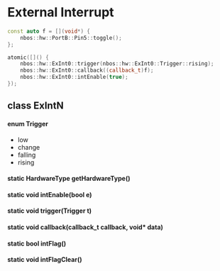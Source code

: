 # External Interrupt

```c++
const auto f = [](void*) {
    nbos::hw::PortB::Pin5::toggle();
};

atomic([]() {
    nbos::hw::ExInt0::trigger(nbos::hw::ExInt0::Trigger::rising);
    nbos::hw::ExInt0::callback((callback_t)f);
    nbos::hw::ExInt0::intEnable(true);
});
```

## class ExIntN

#### enum Trigger
* low
* change
* falling
* rising

#### static HardwareType getHardwareType()

#### static void intEnable(bool e)

#### static void trigger(Trigger t)

#### static void callback(callback_t callback, void\* data)

#### static bool intFlag()

#### static void intFlagClear()

